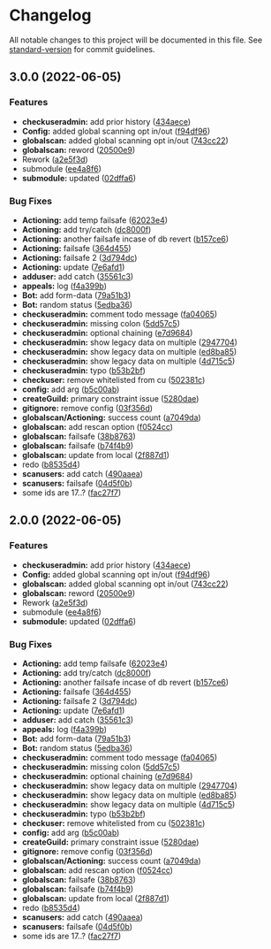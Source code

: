 # Changelog

All notable changes to this project will be documented in this file. See [standard-version](https://github.com/conventional-changelog/standard-version) for commit guidelines.

## 3.0.0 (2022-06-05)


### Features

* **checkuseradmin:** add prior history ([434aece](https://github.com/V-Warden/discord/commit/434aece5813606d047c34dc5077fb9988c556065))
* **Config:** added global scanning opt in/out ([f94df96](https://github.com/V-Warden/discord/commit/f94df96132e2dfd220d927c53394bf22bb8a9f89))
* **globalscan:** added global scanning opt in/out ([743cc22](https://github.com/V-Warden/discord/commit/743cc22585f33dd40115a8e2a6033e7fd811806a))
* **globalscan:** reword ([20500e9](https://github.com/V-Warden/discord/commit/20500e9d8eac54aaae4d7c9858c9c66221cdb6e0))
* Rework ([a2e5f3d](https://github.com/V-Warden/discord/commit/a2e5f3dc43fb0c9bece147c5cd5c9544615ea1e5))
* submodule ([ee4a8f6](https://github.com/V-Warden/discord/commit/ee4a8f6ff27f317b97efe3ca66c8221900bf40e3))
* **submodule:** updated ([02dffa6](https://github.com/V-Warden/discord/commit/02dffa62115a2c72092ec2e6031fc915c6f8929a))


### Bug Fixes

* **Actioning:** add temp failsafe ([62023e4](https://github.com/V-Warden/discord/commit/62023e49e42e47dc86ad9bf379393540c1e1d03f))
* **Actioning:** add try/catch ([dc8000f](https://github.com/V-Warden/discord/commit/dc8000fc5bfc4116b0a557c263f05c9add8c6133))
* **Actioning:** another failsafe incase of db revert ([b157ce6](https://github.com/V-Warden/discord/commit/b157ce669afdb5d1379215d53de73f9a6393bb03))
* **Actioning:** failsafe ([364d455](https://github.com/V-Warden/discord/commit/364d45578a117c1fc45a561378bcf8eef372fe49))
* **Actioning:** failsafe 2 ([3d794dc](https://github.com/V-Warden/discord/commit/3d794dc3e8a0885d92c35962ec3aca89bb8db652))
* **Actioning:** update ([7e6afd1](https://github.com/V-Warden/discord/commit/7e6afd14081e3665b23ba6b1a72d334c2b8792d2))
* **adduser:** add catch ([35561c3](https://github.com/V-Warden/discord/commit/35561c3b316e352f635ba63763d6b3abf940f225))
* **appeals:** log ([f4a399b](https://github.com/V-Warden/discord/commit/f4a399bd2c2eb9ea8f36d165a4531bd35783286f))
* **Bot:** add form-data ([79a51b3](https://github.com/V-Warden/discord/commit/79a51b39f284f1febf219a1301808e6c91f6bf0e))
* **Bot:** random status ([5edba36](https://github.com/V-Warden/discord/commit/5edba364e86b043f1627d4debdc7bc20c70b82a7))
* **checkuseradmin:** comment todo message ([fa04065](https://github.com/V-Warden/discord/commit/fa040655c16e9f81d888e3db9349a9efc0abbd85))
* **checkuseradmin:** missing colon ([5dd57c5](https://github.com/V-Warden/discord/commit/5dd57c50c0e889c5dce38efadbd48a03d0729005))
* **checkuseradmin:** optional chaining ([e7d9684](https://github.com/V-Warden/discord/commit/e7d968431aff13a9b1f19528183af3e3974efd95))
* **checkuseradmin:** show legacy data on multiple ([2947704](https://github.com/V-Warden/discord/commit/29477045e2f0c8883aac9e2cfa4465b32d665586))
* **checkuseradmin:** show legacy data on multiple ([ed8ba85](https://github.com/V-Warden/discord/commit/ed8ba85e5bf6e76f74f837a1346e992e6671a366))
* **checkuseradmin:** show legacy data on multiple ([4d715c5](https://github.com/V-Warden/discord/commit/4d715c583f054f170f1d243ec6a52035245ce2db))
* **checkuseradmin:** typo ([b53b2bf](https://github.com/V-Warden/discord/commit/b53b2bf003656bfd3e8b453a4000ac44d68177bb))
* **checkuser:** remove whitelisted from cu ([502381c](https://github.com/V-Warden/discord/commit/502381c344e98e3d6ea31e21af30dff2d8462259))
* **config:** add arg ([b5c00ab](https://github.com/V-Warden/discord/commit/b5c00ab13e51475fee76e9e96c71a24aaa1140f2))
* **createGuild:** primary constraint issue ([5280dae](https://github.com/V-Warden/discord/commit/5280daec7d852c82088f37d31c55c252beb864ae))
* **gitignore:** remove config ([03f356d](https://github.com/V-Warden/discord/commit/03f356d53d33cf4bce4759b40f0e13d850cde113))
* **globalscan/Actioning:** success count ([a7049da](https://github.com/V-Warden/discord/commit/a7049da92296981a3b7997b32d952881ba19c10d))
* **globalscan:** add rescan option ([f0524cc](https://github.com/V-Warden/discord/commit/f0524cc479b3b175611e5d4d4e54f7f1480e60a3))
* **globalscan:** failsafe ([38b8763](https://github.com/V-Warden/discord/commit/38b8763c412a524e01d5aa1e139f102a88fd1337))
* **globalscan:** failsafe ([b74f4b9](https://github.com/V-Warden/discord/commit/b74f4b95e7cfbb671559550c0faab4a5fa6b6421))
* **globalscan:** update from local ([2f887d1](https://github.com/V-Warden/discord/commit/2f887d1ea78941784f892f5f8804fec4df614e97))
* redo ([b8535d4](https://github.com/V-Warden/discord/commit/b8535d4a8c965b431d6dd25b89c2c6138592fc9a))
* **scanusers:** add catch ([490aaea](https://github.com/V-Warden/discord/commit/490aaea28a00541b9cff5d4445f1892fea6caf57))
* **scanusers:** failsafe ([04d5f0b](https://github.com/V-Warden/discord/commit/04d5f0bf48496469058ae3768f74afcf20f75067))
* some ids are 17..? ([fac27f7](https://github.com/V-Warden/discord/commit/fac27f778d3a3031c00fa8dd23bec05fb9a822f1))

## 2.0.0 (2022-06-05)


### Features

* **checkuseradmin:** add prior history ([434aece](https://github.com/V-Warden/discord/commit/434aece5813606d047c34dc5077fb9988c556065))
* **Config:** added global scanning opt in/out ([f94df96](https://github.com/V-Warden/discord/commit/f94df96132e2dfd220d927c53394bf22bb8a9f89))
* **globalscan:** added global scanning opt in/out ([743cc22](https://github.com/V-Warden/discord/commit/743cc22585f33dd40115a8e2a6033e7fd811806a))
* **globalscan:** reword ([20500e9](https://github.com/V-Warden/discord/commit/20500e9d8eac54aaae4d7c9858c9c66221cdb6e0))
* Rework ([a2e5f3d](https://github.com/V-Warden/discord/commit/a2e5f3dc43fb0c9bece147c5cd5c9544615ea1e5))
* submodule ([ee4a8f6](https://github.com/V-Warden/discord/commit/ee4a8f6ff27f317b97efe3ca66c8221900bf40e3))
* **submodule:** updated ([02dffa6](https://github.com/V-Warden/discord/commit/02dffa62115a2c72092ec2e6031fc915c6f8929a))


### Bug Fixes

* **Actioning:** add temp failsafe ([62023e4](https://github.com/V-Warden/discord/commit/62023e49e42e47dc86ad9bf379393540c1e1d03f))
* **Actioning:** add try/catch ([dc8000f](https://github.com/V-Warden/discord/commit/dc8000fc5bfc4116b0a557c263f05c9add8c6133))
* **Actioning:** another failsafe incase of db revert ([b157ce6](https://github.com/V-Warden/discord/commit/b157ce669afdb5d1379215d53de73f9a6393bb03))
* **Actioning:** failsafe ([364d455](https://github.com/V-Warden/discord/commit/364d45578a117c1fc45a561378bcf8eef372fe49))
* **Actioning:** failsafe 2 ([3d794dc](https://github.com/V-Warden/discord/commit/3d794dc3e8a0885d92c35962ec3aca89bb8db652))
* **Actioning:** update ([7e6afd1](https://github.com/V-Warden/discord/commit/7e6afd14081e3665b23ba6b1a72d334c2b8792d2))
* **adduser:** add catch ([35561c3](https://github.com/V-Warden/discord/commit/35561c3b316e352f635ba63763d6b3abf940f225))
* **appeals:** log ([f4a399b](https://github.com/V-Warden/discord/commit/f4a399bd2c2eb9ea8f36d165a4531bd35783286f))
* **Bot:** add form-data ([79a51b3](https://github.com/V-Warden/discord/commit/79a51b39f284f1febf219a1301808e6c91f6bf0e))
* **Bot:** random status ([5edba36](https://github.com/V-Warden/discord/commit/5edba364e86b043f1627d4debdc7bc20c70b82a7))
* **checkuseradmin:** comment todo message ([fa04065](https://github.com/V-Warden/discord/commit/fa040655c16e9f81d888e3db9349a9efc0abbd85))
* **checkuseradmin:** missing colon ([5dd57c5](https://github.com/V-Warden/discord/commit/5dd57c50c0e889c5dce38efadbd48a03d0729005))
* **checkuseradmin:** optional chaining ([e7d9684](https://github.com/V-Warden/discord/commit/e7d968431aff13a9b1f19528183af3e3974efd95))
* **checkuseradmin:** show legacy data on multiple ([2947704](https://github.com/V-Warden/discord/commit/29477045e2f0c8883aac9e2cfa4465b32d665586))
* **checkuseradmin:** show legacy data on multiple ([ed8ba85](https://github.com/V-Warden/discord/commit/ed8ba85e5bf6e76f74f837a1346e992e6671a366))
* **checkuseradmin:** show legacy data on multiple ([4d715c5](https://github.com/V-Warden/discord/commit/4d715c583f054f170f1d243ec6a52035245ce2db))
* **checkuseradmin:** typo ([b53b2bf](https://github.com/V-Warden/discord/commit/b53b2bf003656bfd3e8b453a4000ac44d68177bb))
* **checkuser:** remove whitelisted from cu ([502381c](https://github.com/V-Warden/discord/commit/502381c344e98e3d6ea31e21af30dff2d8462259))
* **config:** add arg ([b5c00ab](https://github.com/V-Warden/discord/commit/b5c00ab13e51475fee76e9e96c71a24aaa1140f2))
* **createGuild:** primary constraint issue ([5280dae](https://github.com/V-Warden/discord/commit/5280daec7d852c82088f37d31c55c252beb864ae))
* **gitignore:** remove config ([03f356d](https://github.com/V-Warden/discord/commit/03f356d53d33cf4bce4759b40f0e13d850cde113))
* **globalscan/Actioning:** success count ([a7049da](https://github.com/V-Warden/discord/commit/a7049da92296981a3b7997b32d952881ba19c10d))
* **globalscan:** add rescan option ([f0524cc](https://github.com/V-Warden/discord/commit/f0524cc479b3b175611e5d4d4e54f7f1480e60a3))
* **globalscan:** failsafe ([38b8763](https://github.com/V-Warden/discord/commit/38b8763c412a524e01d5aa1e139f102a88fd1337))
* **globalscan:** failsafe ([b74f4b9](https://github.com/V-Warden/discord/commit/b74f4b95e7cfbb671559550c0faab4a5fa6b6421))
* **globalscan:** update from local ([2f887d1](https://github.com/V-Warden/discord/commit/2f887d1ea78941784f892f5f8804fec4df614e97))
* redo ([b8535d4](https://github.com/V-Warden/discord/commit/b8535d4a8c965b431d6dd25b89c2c6138592fc9a))
* **scanusers:** add catch ([490aaea](https://github.com/V-Warden/discord/commit/490aaea28a00541b9cff5d4445f1892fea6caf57))
* **scanusers:** failsafe ([04d5f0b](https://github.com/V-Warden/discord/commit/04d5f0bf48496469058ae3768f74afcf20f75067))
* some ids are 17..? ([fac27f7](https://github.com/V-Warden/discord/commit/fac27f778d3a3031c00fa8dd23bec05fb9a822f1))
